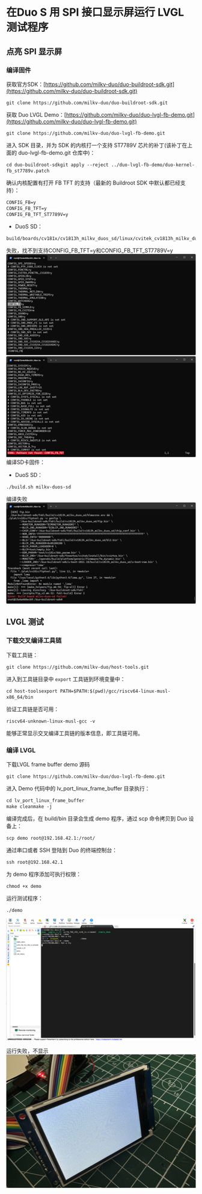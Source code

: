 # 在Duo S 用 SPI 接口显示屏运行 LVGL 测试程序
## 点亮 SPI 显示屏

### 编译固件

获取官方SDK：[https://github.com/milkv-duo/duo-buildroot-sdk.git](https://github.com/milkv-duo/duo-buildroot-sdk.git)

```
git clone https://github.com/milkv-duo/duo-buildroot-sdk.git
```

获取 Duo LVGL Demo：[https://github.com/milkv-duo/duo-lvgl-fb-demo.git](https://github.com/milkv-duo/duo-lvgl-fb-demo.git)

```
git clone https://github.com/milkv-duo/duo-lvgl-fb-demo.git
```

进入 SDK 目录，并为 SDK 的内核打一个支持 ST7789V 芯片的补丁(该补丁在上面的 duo-lvgl-fb-demo.git 仓库中)：

```
cd duo-buildroot-sdkgit apply --reject ../duo-lvgl-fb-demo/duo-kernel-fb_st7789v.patch
```

确认内核配置有打开 FB TFT 的支持（最新的 Buildroot SDK 中默认都已经支持）：

```
CONFIG_FB=y
CONFIG_FB_TFT=y
CONFIG_FB_TFT_ST7789V=y
```

- DuoS SD：

```
build/boards/cv181x/cv1813h_milkv_duos_sd/linux/cvitek_cv1813h_milkv_duos_sd_defconfig
```

失败，找不到支持CONFIG_FB_TFT=y和CONFIG_FB_TFT_ST7789V=y
![](../../images/spi2.png)
![](../../images/spi3.png)
编译SD卡固件：

- DuoS SD：

```
./build.sh milkv-duos-sd
```
编译失败
![](../../images/spi1.png)
## LVGL 测试

### 下载交叉编译工具链

下载工具链：

```
git clone https://github.com/milkv-duo/host-tools.git
```


进入到工具链目录中 `export` 工具链到环境变量中：

```
cd host-toolsexport PATH=$PATH:$(pwd)/gcc/riscv64-linux-musl-x86_64/bin
```

验证工具链是否可用：

```
riscv64-unknown-linux-musl-gcc -v
```

能够正常显示交叉编译工具链的版本信息，即工具链可用。

### 编译 LVGL

下载LVGL frame buffer demo 源码
```
git clone https://github.com/milkv-duo/duo-lvgl-fb-demo.git
```

进入 Demo 代码中的 lv_port_linux_frame_buffer 目录执行：

```
cd lv_port_linux_frame_buffer
make cleanmake -j
```

编译完成后，在 build/bin 目录会生成 demo 程序，通过 scp 命令拷贝到 Duo 设备上：

```
scp demo root@192.168.42.1:/root/
```

通过串口或者 SSH 登陆到 Duo 的终端控制台：

```
ssh root@192.168.42.1
```

为 demo 程序添加可执行权限：

```
chmod +x demo
```

运行测试程序：

```
./demo
```

![](../../images/spi5.png)

运行失败，不显示
![](../../images/spi4.png)